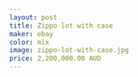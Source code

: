 ```yaml
---
layout: post
title: Zippo lot with case
maker: ebay
color: mix
image: zippo-lot-with-case.jpg
price: 2,200,000.00 AUD
---
```

